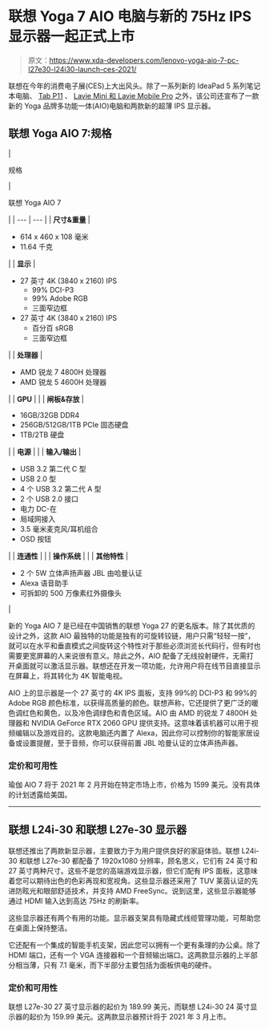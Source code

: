 # 联想 Yoga 7 AIO 电脑与新的 75Hz IPS 显示器一起正式上市

> 原文：<https://www.xda-developers.com/lenovo-yoga-aio-7-pc-l27e30-l24i30-launch-ces-2021/>

联想在今年的消费电子展(CES)上大出风头。除了一系列新的 IdeaPad 5 系列笔记本电脑、 [Tab P11](https://www.xda-developers.com/lenovo-tab-p11-snadragon-662-launch-ces-2021/) 、 [Lavie Mini 和 Lavie Mobile Pro](https://www.xda-developers.com/lenovo-lavie-mini-pc-lavie-pro-mobile-laptop-launch-ces-2021/) 之外，该公司还宣布了一款新的 Yoga 品牌多功能一体(AIO)电脑和两款新的超薄 IPS 显示器。

## 联想 Yoga AIO 7:规格

| 

规格

 | 

联想 Yoga AIO 7

 |
| --- | --- |
| **尺寸&重量** | 

*   614 x 460 x 108 毫米
*   11.64 千克

 |
| **显示** | 

*   27 英寸 4K (3840 x 2160) IPS
    *   99% DCI-P3
    *   99% Adobe RGB
    *   三面窄边框
*   27 英寸 4K (3840 x 2160) IPS
    *   百分百 sRGB
    *   三面窄边框

 |
| **处理器** | 

*   AMD 锐龙 7 4800H 处理器
*   AMD 锐龙 5 4600H 处理器

 |
| **GPU** |  |
| **闸板&存放** | 

*   16GB/32GB DDR4
*   256GB/512GB/1TB PCIe 固态硬盘
*   1TB/2TB 硬盘

 |
| **电源** |  |
| **输入/输出** | 

*   USB 3.2 第二代 C 型
*   USB 2.0 型
*   4 个 USB 3.2 第二代 A 型
*   2 个 USB 2.0 接口
*   电力 DC-在
*   局域网接入
*   3.5 毫米麦克风/耳机组合
*   OSD 按钮

 |
| **连通性** |  |
| **操作系统** |  |
| **其他特性** | 

*   2 个 5W 立体声扬声器 JBL 由哈曼认证
*   Alexa 语音助手
*   可拆卸的 500 万像素红外摄像头

 |

新的 Yoga AIO 7 是已经在中国销售的联想 Yoga 27 的更名版本。除了其优质的设计之外，这款 AIO 最独特的功能是独有的可旋转铰链，用户只需“轻轻一按”，就可以在水平和垂直模式之间旋转这个特性对于那些必须浏览长代码行，但有时也需要更宽屏幕的人来说很有意义。除此之外，AIO 配备了无线投射硬件，无需打开桌面就可以激活显示器。联想还在开发一项功能，允许用户将在线节目直接显示在屏幕上，将其转化为 4K 智能电视。

AIO 上的显示器是一个 27 英寸的 4K IPS 面板，支持 99%的 DCI-P3 和 99%的 Adobe RGB 颜色标准，以获得高质量的颜色。联想声称，它还提供了更广泛的暖色调红色和黄色，以及冷色调绿色和青色区域。AIO 由 AMD 的锐龙 7 4800H 处理器和 NVIDIA GeForce RTX 2060 GPU 提供支持。这意味着该机器可以用于视频编辑以及游戏目的。这款电脑还内置了 Alexa，因此你可以控制你的智能家居设备或设置提醒，至于音频，你可以获得前置 JBL 哈曼认证的立体声扬声器。

### 定价和可用性

瑜伽 AIO 7 将于 2021 年 2 月开始在特定市场上市，价格为 1599 美元。没有具体的计划透露给美国。

* * *

## 联想 L24i-30 和联想 L27e-30 显示器

联想还推出了两款新显示器，主要致力于为用户提供良好的家庭体验。联想 L24i-30 和联想 L27e-30 都配备了 1920x1080 分辨率，顾名思义，它们有 24 英寸和 27 英寸两种尺寸。这些不是您的高端游戏显示器，但它们配有 IPS 面板，这意味着您可以期待出色的色彩再现和宽视角。这些显示器还采用了 TUV 莱茵认证的先进防眩光和眼部舒适技术，并支持 AMD FreeSync。说到这里，这些显示器能够通过 HDMI 输入达到高达 75Hz 的刷新率。

这些显示器还有两个有用的功能。显示器支架具有隐藏式线缆管理功能，可帮助您在桌面上保持整洁。

它还配有一个集成的智能手机支架，因此您可以拥有一个更有条理的办公桌。除了 HDMI 端口，还有一个 VGA 连接器和一个音频输出端口。这两款显示器的上半部分相当薄，只有 7.1 毫米，而下半部分主要包括为面板供电的硬件。

### 定价和可用性

联想 L27e-30 27 英寸显示器的起价为 189.99 美元，而联想 L24i-30 24 英寸显示器的起价为 159.99 美元。这两款显示器预计将于 2021 年 3 月上市。